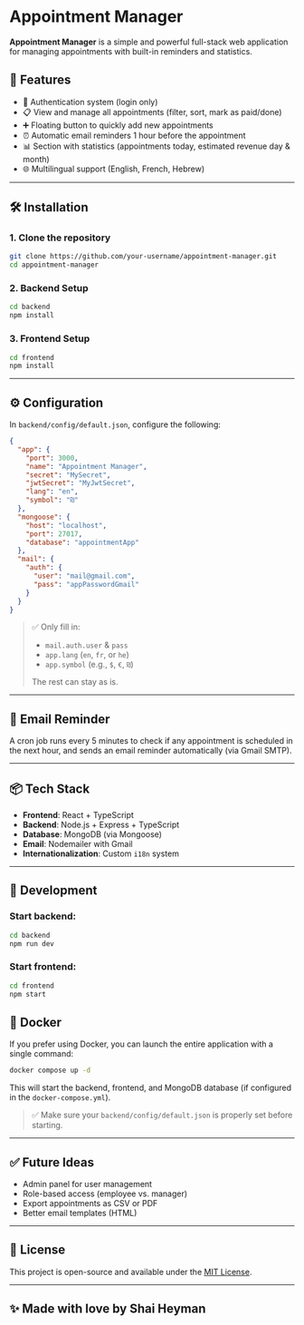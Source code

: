 # Appointment Manager

**Appointment Manager** is a simple and powerful full-stack web application for managing appointments with built-in reminders and statistics.

## 🚀 Features

* 🔐 Authentication system (login only)
* 📋 View and manage all appointments (filter, sort, mark as paid/done)
* ➕ Floating button to quickly add new appointments
* ⏰ Automatic email reminders 1 hour before the appointment
* 📊 Section with statistics (appointments today, estimated revenue day & month)
* 🌐 Multilingual support (English, French, Hebrew)

---

## 🛠️ Installation

### 1. Clone the repository

```bash
git clone https://github.com/your-username/appointment-manager.git
cd appointment-manager
```

### 2. Backend Setup

```bash
cd backend
npm install
```

### 3. Frontend Setup

```bash
cd frontend
npm install
```

---

## ⚙️ Configuration

In `backend/config/default.json`, configure the following:

```json
{
  "app": {
    "port": 3000,
    "name": "Appointment Manager",
    "secret": "MySecret",
    "jwtSecret": "MyJwtSecret",
    "lang": "en",
    "symbol": "₪"
  },
  "mongoose": {
    "host": "localhost",
    "port": 27017,
    "database": "appointmentApp"
  },
  "mail": {
    "auth": {
      "user": "mail@gmail.com",
      "pass": "appPasswordGmail"
    }
  }
}
```

> ✅ Only fill in:
>
> * `mail.auth.user` & `pass`
> * `app.lang` (`en`, `fr`, or `he`)
> * `app.symbol` (e.g., `$`, `€`, `₪`)
>
> The rest can stay as is.

---

## 📩 Email Reminder

A cron job runs every 5 minutes to check if any appointment is scheduled in the next hour, and sends an email reminder automatically (via Gmail SMTP).

---

## 📦 Tech Stack

* **Frontend**: React + TypeScript
* **Backend**: Node.js + Express + TypeScript
* **Database**: MongoDB (via Mongoose)
* **Email**: Nodemailer with Gmail
* **Internationalization**: Custom `i18n` system

---

## 🧪 Development

### Start backend:

```bash
cd backend
npm run dev
```

### Start frontend:

```bash
cd frontend
npm start
```

## 🐳 Docker

If you prefer using Docker, you can launch the entire application with a single command:

```bash
docker compose up -d
```

This will start the backend, frontend, and MongoDB database (if configured in the `docker-compose.yml`).

> ✅ Make sure your `backend/config/default.json` is properly set before starting.

---

## ✅ Future Ideas

* Admin panel for user management
* Role-based access (employee vs. manager)
* Export appointments as CSV or PDF
* Better email templates (HTML)

---

## 📄 License

This project is open-source and available under the [MIT License](LICENSE).

---

## ✨ Made with love by Shai Heyman